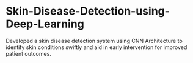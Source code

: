 # Skin-Disease-Detection-using-Deep-Learning
Developed a skin disease detection system using CNN Architecture to identify skin conditions swiftly and aid in early intervention for improved patient outcomes.
